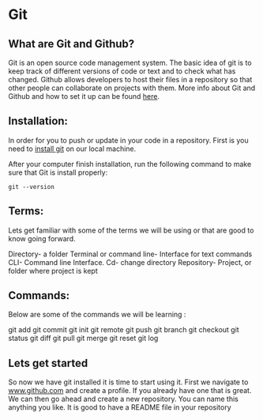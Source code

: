 # Git

## What are Git and Github?

Git is an open source code management system. The basic idea of git is to keep track of different versions of code or text and to check what has changed. Github allows developers to host their files in a repository so that other people can collaborate on projects with them. More info about Git and Github and how to set it up can be found [here](https://www.codecademy.com/articles/f1-u3-git-setup).

## Installation: 

In order for you to push or update in your code in a repository. First is you need to  [install git]("https://git-scm.com/downloads") on our local machine.

After your computer finish installation, run the following command to make sure that Git is install properly:

```
git --version
```

## Terms:

Lets get familiar with some of the terms we will be using or that are good to know going forward.

Directory- a folder
Terminal or command line- Interface for text commands
CLI- Command line Interface. 
Cd- change directory
Repository- Project, or folder where project is kept

## Commands:

Below are some of the commands we will be learning :

git add
git commit
git init 
git remote
git push
git branch
git checkout
git status
git diff
git pull
git merge
git reset
git log


## Lets get started

So now we have git installed it is time to start using it. First we navigate to www.github.com and create a profile. If you already have one that is great. We can then go ahead and create a new repository. You can name this anything you like. It is good to have a README file in your repository 



